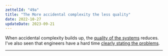 ```yaml
---
zettelId: "49a"
title: "The More accidental complexity the less quality"
date: 2022-10-27
updateDate: 2023-09-21
---
```


When accidental complexity builds up, the [quality of the systems](/notes/39/) reduces. I've also seen that engineers have a hard time [clearly stating the problems](/notes/34/).

---
